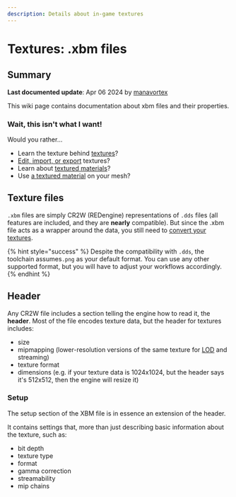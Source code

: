 ```yaml
---
description: Details about in-game textures
---
```


# Textures: .xbm files

## Summary

**Last documented update**: Apr 06 2024 by [manavortex](https://app.gitbook.com/u/NfZBoxGegfUqB33J9HXuCs6PVaC3 "mention")

This wiki page contains documentation about xbm files and their properties.

### Wait, this isn't what I want!

Would you rather…

* Learn the texture behind [textures](../../materials/textures/ "mention")?
* [Edit, import, or export](../../../modding-guides/textures-and-luts/images-importing-editing-exporting.md) textures?
* Learn about [textured materials](../../materials/#textured)?
* Use [a textured material](../../../modding-guides/textures-and-luts/textured-items-and-cyberpunk-materials.md#material-assignments) on your mesh?

## Texture files

`.xbm` files are simply CR2W (REDengine) representations of `.dds` files (all features are included, and they are **nearly** compatible). But since the .xbm file acts as a wrapper around the data, you still need to [convert your textures](https://app.gitbook.com/s/-MP_ozZVx2gRZUPXkd4r/wolvenkit-app/usage/import-export/textures#importing-textures).

{% hint style="success" %}
Despite the compatibility with `.dds`, the toolchain assumes`.png` as your default format. You can use any other supported format, but you will have to adjust your workflows accordingly.
{% endhint %}

## Header

Any CR2W file includes a section telling the engine how to read it, the **header**. Most of the file encodes texture data, but the header for textures includes:

* size
* mipmapping (lower-resolution versions of the same texture for [LOD](../level-of-detail-lod.md) and streaming)
* texture format
* dimensions (e.g. if your texture data is 1024x1024, but the header says it's 512x512, then the engine will resize it)

### Setup

The setup section of the XBM file is in essence an extension of the header.&#x20;

It contains settings that, more than just describing basic information about the texture, such as:

* bit depth
* texture type
* format
* gamma correction
* streamability
* mip chains
